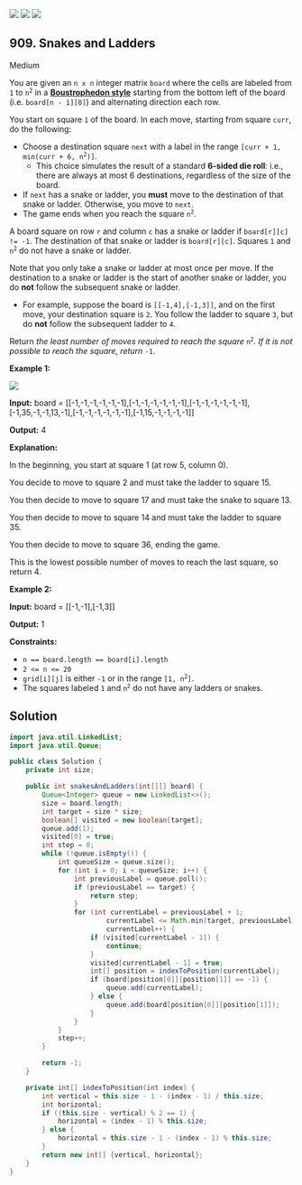 [![](https://img.shields.io/github/stars/javadev/LeetCode-in-Java?label=Stars&style=flat-square)](https://github.com/javadev/LeetCode-in-Java)
[![](https://img.shields.io/github/forks/javadev/LeetCode-in-Java?label=Fork%20me%20on%20GitHub%20&style=flat-square)](https://github.com/javadev/LeetCode-in-Java/fork)
[![](https://img.shields.io/badge/-LeetCode%20in%20Kotlin-blue?style=flat-square)](https://github.com/javadev/LeetCode-in-Kotlin)

## 909\. Snakes and Ladders

Medium

You are given an `n x n` integer matrix `board` where the cells are labeled from `1` to <code>n<sup>2</sup></code> in a [**Boustrophedon style**](https://en.wikipedia.org/wiki/Boustrophedon) starting from the bottom left of the board (i.e. `board[n - 1][0]`) and alternating direction each row.

You start on square `1` of the board. In each move, starting from square `curr`, do the following:

*   Choose a destination square `next` with a label in the range <code>[curr + 1, min(curr + 6, n<sup>2</sup>)]</code>.
    *   This choice simulates the result of a standard **6-sided die roll**: i.e., there are always at most 6 destinations, regardless of the size of the board.
*   If `next` has a snake or ladder, you **must** move to the destination of that snake or ladder. Otherwise, you move to `next`.
*   The game ends when you reach the square <code>n<sup>2</sup></code>.

A board square on row `r` and column `c` has a snake or ladder if `board[r][c] != -1`. The destination of that snake or ladder is `board[r][c]`. Squares `1` and <code>n<sup>2</sup></code> do not have a snake or ladder.

Note that you only take a snake or ladder at most once per move. If the destination to a snake or ladder is the start of another snake or ladder, you do **not** follow the subsequent snake or ladder.

*   For example, suppose the board is `[[-1,4],[-1,3]]`, and on the first move, your destination square is `2`. You follow the ladder to square `3`, but do **not** follow the subsequent ladder to `4`.

Return _the least number of moves required to reach the square_ <code>n<sup>2</sup></code>_. If it is not possible to reach the square, return_ `-1`.

**Example 1:**

![](https://assets.leetcode.com/uploads/2018/09/23/snakes.png)

**Input:** board = \[\[-1,-1,-1,-1,-1,-1],[-1,-1,-1,-1,-1,-1],[-1,-1,-1,-1,-1,-1],[-1,35,-1,-1,13,-1],[-1,-1,-1,-1,-1,-1],[-1,15,-1,-1,-1,-1]]

**Output:** 4

**Explanation:** 

In the beginning, you start at square 1 (at row 5, column 0). 

You decide to move to square 2 and must take the ladder to square 15. 

You then decide to move to square 17 and must take the snake to square 13. 

You then decide to move to square 14 and must take the ladder to square 35. 

You then decide to move to square 36, ending the game. 

This is the lowest possible number of moves to reach the last square, so return 4.

**Example 2:**

**Input:** board = \[\[-1,-1],[-1,3]]

**Output:** 1

**Constraints:**

*   `n == board.length == board[i].length`
*   `2 <= n <= 20`
*   `grid[i][j]` is either `-1` or in the range <code>[1, n<sup>2</sup>]</code>.
*   The squares labeled `1` and <code>n<sup>2</sup></code> do not have any ladders or snakes.

## Solution

```java
import java.util.LinkedList;
import java.util.Queue;

public class Solution {
    private int size;

    public int snakesAndLadders(int[][] board) {
        Queue<Integer> queue = new LinkedList<>();
        size = board.length;
        int target = size * size;
        boolean[] visited = new boolean[target];
        queue.add(1);
        visited[0] = true;
        int step = 0;
        while (!queue.isEmpty()) {
            int queueSize = queue.size();
            for (int i = 0; i < queueSize; i++) {
                int previousLabel = queue.poll();
                if (previousLabel == target) {
                    return step;
                }
                for (int currentLabel = previousLabel + 1;
                        currentLabel <= Math.min(target, previousLabel + 6);
                        currentLabel++) {
                    if (visited[currentLabel - 1]) {
                        continue;
                    }
                    visited[currentLabel - 1] = true;
                    int[] position = indexToPosition(currentLabel);
                    if (board[position[0]][position[1]] == -1) {
                        queue.add(currentLabel);
                    } else {
                        queue.add(board[position[0]][position[1]]);
                    }
                }
            }
            step++;
        }

        return -1;
    }

    private int[] indexToPosition(int index) {
        int vertical = this.size - 1 - (index - 1) / this.size;
        int horizontal;
        if ((this.size - vertical) % 2 == 1) {
            horizontal = (index - 1) % this.size;
        } else {
            horizontal = this.size - 1 - (index - 1) % this.size;
        }
        return new int[] {vertical, horizontal};
    }
}
```